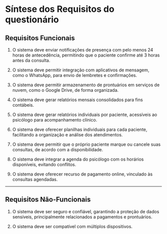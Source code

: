# Síntese dos Requisitos do questionário

## Requisitos Funcionais

1. O sistema deve enviar notificações de presença com pelo menos 24 horas de antecedência, permitindo que o paciente confirme até 3 horas antes da consulta.

2. O sistema deve permitir integração com aplicativos de mensagem, como o WhatsApp, para envio de lembretes e confirmações.

3. O sistema deve permitir armazenamento de prontuários em serviços de nuvem, como o Google Drive, de forma organizada.

4. O sistema deve gerar relatórios mensais consolidados para fins contábeis.

5. O sistema deve gerar relatórios individuais por paciente, acessíveis ao psicólogo para acompanhamento clínico.

6. O sistema deve oferecer planilhas individuais para cada paciente, facilitando a organização e análise dos atendimentos.

7. O sistema deve permitir que o próprio paciente marque ou cancele suas consultas, de acordo com a disponibilidade.

8. O sistema deve integrar a agenda do psicólogo com os horários disponíveis, evitando conflitos.

9. O sistema deve oferecer recurso de pagamento online, vinculado às consultas agendadas.

--- 

## Requisitos Não-Funcionais

1. O sistema deve ser seguro e confiável, garantindo a proteção de dados sensíveis, principalmente relacionados a pagamentos e prontuários.

2. O sistema deve ser compatível com múltiplos dispositivos.